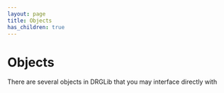 ```yaml
---
layout: page
title: Objects
has_children: true
---
```


# Objects
There are several objects in DRGLib that you may interface directly with
